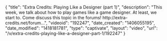 {
    "title": "Extra Credits: Playing Like a Designer (part 1)",
    "description": "This week, we talk about how to play games like a game designer. At least, we start to. Come discuss this topic in the forums! http:\/\/extra-credits.net\/forum...",
    "videoid": "192247",
    "date_created": "1406055195",
    "date_modified": "1418181781",
    "type": "captivate",
    "layout": "video",
    "url": "\/v\/extra-credits-playing-like-a-designer-part-1\/192247"
}